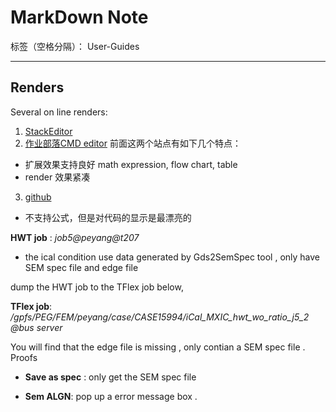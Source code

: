 # MarkDown Note

标签（空格分隔）： User-Guides

---

## Renders
Several on line renders:

1. [StackEditor](https://stackedit.io/editor)
2. [作业部落CMD editor](https://www.zybuluo.com/mdeditor)
前面这两个站点有如下几个特点：
  - 扩展效果支持良好 math expression, flow chart, table
  - render 效果紧凑
3. [github](https://www.zybuluo.com/mdeditor)
  - 不支持公式，但是对代码的显示是最漂亮的

**HWT job** : *job5@peyang@t207*

- the ical condition use data generated by Gds2SemSpec tool , only have SEM spec file and edge file

dump the HWT job to the TFlex job below,

**TFlex job**: */gpfs/PEG/FEM/peyang/case/CASE15994/iCal_MXIC_hwt_wo_ratio_j5_2 @bus server*

You will find that the edge file is missing , only contian a SEM spec file . Proofs

- **Save as spec** : only get the SEM spec file

- **Sem ALGN**: pop up a error message box .
